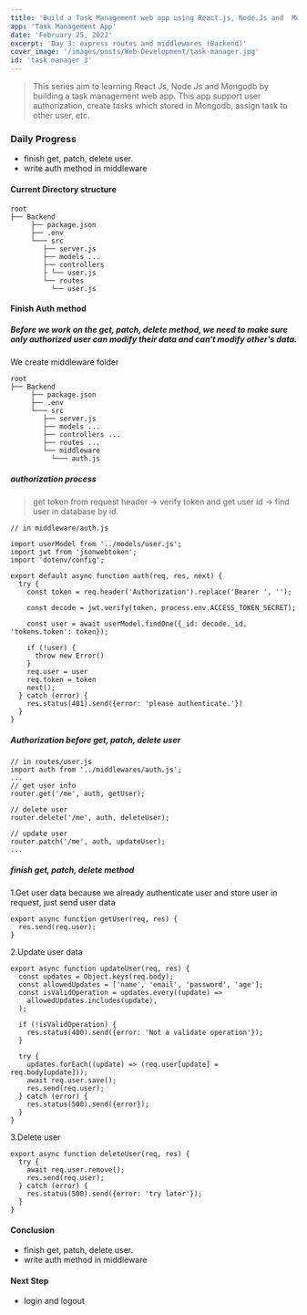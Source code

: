 ```yaml
---
title: 'Build a Task Management web app using React.js, Node.Js and  Mongodb - day 3'
app: 'Task Management App'
date: 'February 25, 2022'
excerpt: 'Day 3: express routes and middlewares (Backend)'
cover_image: '/images/posts/Web-Development/task-manager.jpg'
id: 'task manager 3'
---
```


> This series aim to learning React Js, Node Js and Mongodb by building a task management web app. 
> This app support user authorization, create tasks which stored in Mongodb, assign task to other user, etc.

### Daily Progress
- finish get, patch, delete user.
- write auth method in middleware

#### Current Directory structure
```
root
├── Backend
     ├── package.json
     ├── .env
     └─── src
        ├── server.js
        ├── models ...
        ├── controllers
        ├ └── user.js
        └── routes
          └── user.js
```

#### Finish Auth method
##### Before we work on the get, patch, delete method, we need to make sure only authorized user can modify their data and can't modify other's data.
We create middleware folder
```
root
├── Backend
     ├── package.json
     ├── .env
     └─── src
        ├── server.js
        ├── models ...
        ├── controllers ...
        ├── routes ...
        └── middleware
          └─── auth.js
```
##### authorization process
> get token from request header -> verify token and get user id -> find user in database by id.

```
// in middleware/auth.js

import userModel from '../models/user.js';
import jwt from 'jsonwebtoken';
import 'dotenv/config';

export default async function auth(req, res, next) {
  try {
    const token = req.header('Authorization').replace('Bearer ', '');

    const decode = jwt.verify(token, process.env.ACCESS_TOKEN_SECRET);

    const user = await userModel.findOne({_id: decode._id, 'tokens.token': token});

    if (!user) {
      throw new Error()
    }
    req.user = user 
    req.token = token
    next();
  } catch (error) {
    res.status(401).send({error: 'please authenticate.'})
  }
}
```
##### Authorization before get, patch, delete user
```
// in routes/user.js
import auth from '../middlewares/auth.js';
...
// get user info
router.get('/me', auth, getUser);

// delete user
router.delete('/me', auth, deleteUser);

// update user
router.patch('/me', auth, updateUser);
...
```
##### finish get, patch, delete method 
1.Get user data 
because we already authenticate user and store user in request, just send user data
```
export async function getUser(req, res) {
  res.send(req.user);
}
```

2.Update user data
```
export async function updateUser(req, res) {
  const updates = Object.keys(req.body);
  const allowedUpdates = ['name', 'email', 'password', 'age'];
  const isValidOperation = updates.every((update) =>
    allowedUpdates.includes(update),
  );

  if (!isValidOperation) {
    res.status(400).send({error: 'Not a validate operation'});
  }

  try {
    updates.forEach((update) => (req.user[update] = req.body[update]));
    await req.user.save();
    res.send(req.user);
  } catch (error) {
    res.status(500).send({error});
  }
}
```

3.Delete user 
```
export async function deleteUser(req, res) {
  try {
    await req.user.remove();
    res.send(req.user);
  } catch (error) {
    res.status(500).send({error: 'try later'});
  }
}
```

#### Conclusion
- finish get, patch, delete user.
- write auth method in middleware

#### Next Step
- login and logout
